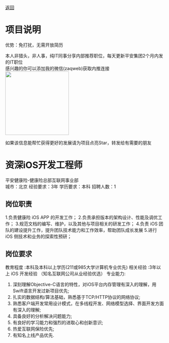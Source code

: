[返回](../)

# 项目说明

优势：免打扰，无需开放简历

本人非猎头，非人事，纯IT同事分享内部推荐职位，每天更新平安集团2个月内发的IT职位  
感兴趣的你可以添加我的微信(zaqweb)获取内推连接  
<img src="https://github.com/zaqweb/PA-IT-JOBS/blob/master/WechatICode.jpeg"  height="200" width="200">

如果该信息能帮忙获得更好的发展请为项目点亮Star，转发给有需要的朋友

# 资深iOS开发工程师
平安健康险-健康险总部互联网事业部  
城市：北京 经验要求：3年 学历要求：本科  招聘人数：1

## 岗位职责
1.负责健康险 iOS APP 的开发工作；
2.负责承担版本的架构设计、性能及调优工作；
3.规范文档的编写、维护，以及其他与项目相关的研发工作；
4.负责 iOS 团队的建设提升工作，提升团队技术能力和工作效率，帮助团队成长发展
5.进行 iOS 侧技术和业务的探索性预研；

## 岗位要求
教育程度	:本科及本科以上学历(211或985大学计算机专业优先)
相关经验 :3年以上 iOS 开发经验 （知名互联网公司从业经验优选）
专业能力:
1. 深刻理解Objective-C语言的特性，对iOS平台内存管理有深入的理解，用Swift语言开发过新项目优先;
2. 扎实的数据结构/算法基础，熟悉基于TCP/HTTP协议的网络协议;
3. 熟悉客户端开发常用设计模式，在多线程开发、网络模型选择、界面开发方面有深入的理解;
4. 具备良好的分析解决问题能力;
5. 有良好的学习能力和强烈的进取心和创新意识;
6. 热爱互联网保险优先;
7. 有知名上线产品优先.




